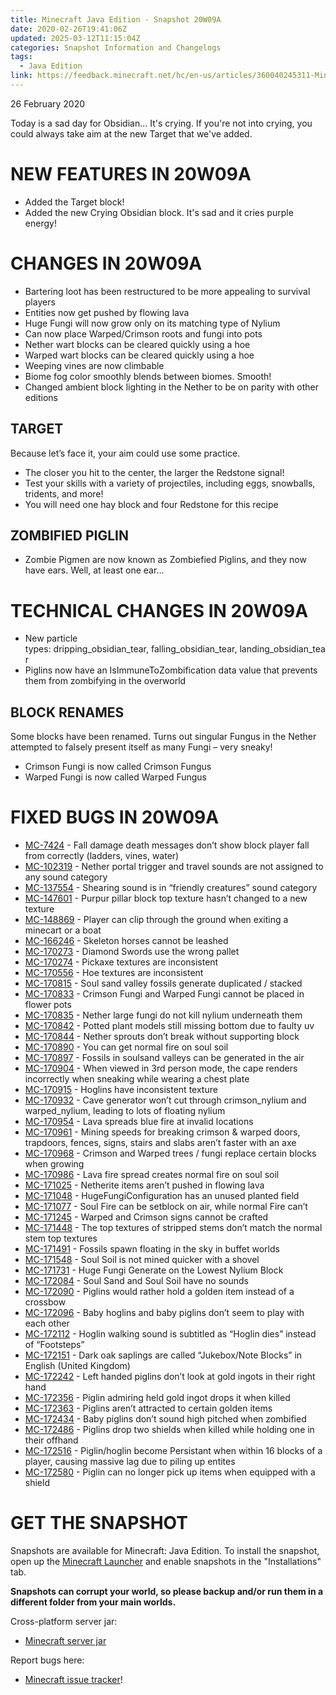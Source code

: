 ```yaml
---
title: Minecraft Java Edition - Snapshot 20W09A
date: 2020-02-26T19:41:06Z
updated: 2025-03-12T11:15:04Z
categories: Snapshot Information and Changelogs
tags:
  - Java Edition
link: https://feedback.minecraft.net/hc/en-us/articles/360040245311-Minecraft-Java-Edition-Snapshot-20W09A
---
```


26 February 2020

Today is a sad day for Obsidian... It's crying. If you're not into crying, you could always take aim at the new Target that we've added.

# NEW FEATURES IN 20W09A

- Added the Target block!
- Added the new Crying Obsidian block. It's sad and it cries purple energy!

# CHANGES IN 20W09A

- Bartering loot has been restructured to be more appealing to survival players
- Entities now get pushed by flowing lava
- Huge Fungi will now grow only on its matching type of Nylium
- Can now place Warped/Crimson roots and fungi into pots
- Nether wart blocks can be cleared quickly using a hoe
- Warped wart blocks can be cleared quickly using a hoe
- Weeping vines are now climbable
- Biome fog color smoothly blends between biomes. Smooth!
- Changed ambient block lighting in the Nether to be on parity with other editions

## TARGET

Because let’s face it, your aim could use some practice.

- The closer you hit to the center, the larger the Redstone signal!
- Test your skills with a variety of projectiles, including eggs, snowballs, tridents, and more!
- You will need one hay block and four Redstone for this recipe

## ZOMBIFIED PIGLIN

- Zombie Pigmen are now known as Zombiefied Piglins, and they now have ears. Well, at least one ear...

# TECHNICAL CHANGES IN 20W09A

- New particle types: dripping_obsidian_tear, falling_obsidian_tear, landing_obsidian_tear
- Piglins now have an IsImmuneToZombification data value that prevents them from zombifying in the overworld

## BLOCK RENAMES

Some blocks have been renamed. Turns out singular Fungus in the Nether attempted to falsely present itself as many Fungi – very sneaky!

- Crimson Fungi is now called Crimson Fungus
- Warped Fungi is now called Warped Fungus

# FIXED BUGS IN 20W09A

- [MC-7424](https://bugs.mojang.com/browse/MC-7424) - Fall damage death messages don’t show block player fall from correctly (ladders, vines, water)
- [MC-102319](https://bugs.mojang.com/browse/MC-102319) - Nether portal trigger and travel sounds are not assigned to any sound category
- [MC-137554](https://bugs.mojang.com/browse/MC-137554) - Shearing sound is in “friendly creatures” sound category
- [MC-147601](https://bugs.mojang.com/browse/MC-147601) - Purpur pillar block top texture hasn’t changed to a new texture
- [MC-148869](https://bugs.mojang.com/browse/MC-148869) - Player can clip through the ground when exiting a minecart or a boat
- [MC-166246](https://bugs.mojang.com/browse/MC-166246) - Skeleton horses cannot be leashed
- [MC-170273](https://bugs.mojang.com/browse/MC-170273) - Diamond Swords use the wrong pallet
- [MC-170274](https://bugs.mojang.com/browse/MC-170274) - Pickaxe textures are inconsistent
- [MC-170556](https://bugs.mojang.com/browse/MC-170556) - Hoe textures are inconsistent
- [MC-170815](https://bugs.mojang.com/browse/MC-170815) - Soul sand valley fossils generate duplicated / stacked
- [MC-170833](https://bugs.mojang.com/browse/MC-170833) - Crimson Fungi and Warped Fungi cannot be placed in flower pots
- [MC-170835](https://bugs.mojang.com/browse/MC-170835) - Nether large fungi do not kill nylium underneath them
- [MC-170842](https://bugs.mojang.com/browse/MC-170842) - Potted plant models still missing bottom due to faulty uv
- [MC-170844](https://bugs.mojang.com/browse/MC-170844) - Nether sprouts don’t break without supporting block
- [MC-170890](https://bugs.mojang.com/browse/MC-170890) - You can get normal fire on soul soil
- [MC-170897](https://bugs.mojang.com/browse/MC-170897) - Fossils in soulsand valleys can be generated in the air
- [MC-170904](https://bugs.mojang.com/browse/MC-170904) - When viewed in 3rd person mode, the cape renders incorrectly when sneaking while wearing a chest plate
- [MC-170915](https://bugs.mojang.com/browse/MC-170915) - Hoglins have inconsistent texture
- [MC-170932](https://bugs.mojang.com/browse/MC-170932) - Cave generator won’t cut through crimson_nylium and warped_nylium, leading to lots of floating nylium
- [MC-170954](https://bugs.mojang.com/browse/MC-170954) - Lava spreads blue fire at invalid locations
- [MC-170961](https://bugs.mojang.com/browse/MC-170961) - Mining speeds for breaking crimson & warped doors, trapdoors, fences, signs, stairs and slabs aren’t faster with an axe
- [MC-170968](https://bugs.mojang.com/browse/MC-170968) - Crimson and Warped trees / fungi replace certain blocks when growing
- [MC-170986](https://bugs.mojang.com/browse/MC-170986) - Lava fire spread creates normal fire on soul soil
- [MC-171025](https://bugs.mojang.com/browse/MC-171025) - Netherite items aren’t pushed in flowing lava
- [MC-171048](https://bugs.mojang.com/browse/MC-171048) - HugeFungiConfiguration has an unused planted field
- [MC-171077](https://bugs.mojang.com/browse/MC-171077) - Soul Fire can be setblock on air, while normal Fire can’t
- [MC-171245](https://bugs.mojang.com/browse/MC-171245) - Warped and Crimson signs cannot be crafted
- [MC-171448](https://bugs.mojang.com/browse/MC-171448) - The top textures of stripped stems don’t match the normal stem top textures
- [MC-171491](https://bugs.mojang.com/browse/MC-171491) - Fossils spawn floating in the sky in buffet worlds
- [MC-171548](https://bugs.mojang.com/browse/MC-171548) - Soul Soil is not mined quicker with a shovel
- [MC-171731](https://bugs.mojang.com/browse/MC-171731) - Huge Fungi Generate on the Lowest Nylium Block
- [MC-172084](https://bugs.mojang.com/browse/MC-172084) - Soul Sand and Soul Soil have no sounds
- [MC-172090](https://bugs.mojang.com/browse/MC-172090) - Piglins would rather hold a golden item instead of a crossbow
- [MC-172096](https://bugs.mojang.com/browse/MC-172096) - Baby hoglins and baby piglins don’t seem to play with each other
- [MC-172112](https://bugs.mojang.com/browse/MC-172112) - Hoglin walking sound is subtitled as “Hoglin dies” instead of “Footsteps”
- [MC-172151](https://bugs.mojang.com/browse/MC-172151) - Dark oak saplings are called “Jukebox/Note Blocks” in English (United Kingdom)
- [MC-172242](https://bugs.mojang.com/browse/MC-172242) - Left handed piglins don’t look at gold ingots in their right hand
- [MC-172356](https://bugs.mojang.com/browse/MC-172356) - Piglin admiring held gold ingot drops it when killed
- [MC-172363](https://bugs.mojang.com/browse/MC-172363) - Piglins aren’t attracted to certain golden items
- [MC-172434](https://bugs.mojang.com/browse/MC-172434) - Baby piglins don’t sound high pitched when zombified
- [MC-172486](https://bugs.mojang.com/browse/MC-172486) - Piglins drop two shields when killed while holding one in their offhand
- [MC-172516](https://bugs.mojang.com/browse/MC-172516) - Piglin/hoglin become Persistant when within 16 blocks of a player, causing massive lag due to piling up entites
- [MC-172580](https://bugs.mojang.com/browse/MC-172580) - Piglin can no longer pick up items when equipped with a shield

# GET THE SNAPSHOT

Snapshots are available for Minecraft: Java Edition. To install the snapshot, open up the [Minecraft Launcher](https://www.minecraft.net/download.html) and enable snapshots in the "Installations" tab.

**Snapshots can corrupt your world, so please backup and/or run them in a different folder from your main worlds.**

Cross-platform server jar:

- [Minecraft server jar](https://launcher.mojang.com/v1/objects/6f1e5ae00b938bbe15560b7174be7a3b4c78c450/server.jar)

Report bugs here:

- [Minecraft issue tracker](https://bugs.mojang.com/browse/MC)!
